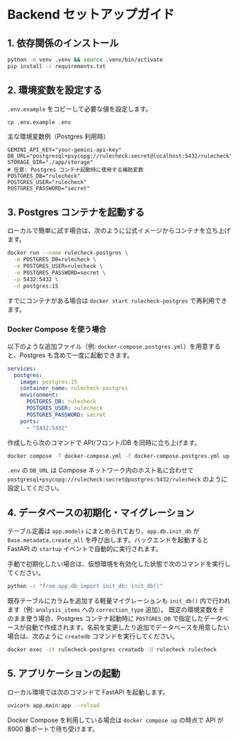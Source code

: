 # Backend セットアップガイド

## 1. 依存関係のインストール
```bash
python -m venv .venv && source .venv/bin/activate
pip install -r requirements.txt
```

## 2. 環境変数を設定する
`.env.example` をコピーして必要な値を設定します。
```bash
cp .env.example .env
```

主な環境変数例（Postgres 利用時）
```
GEMINI_API_KEY="your-gemini-api-key"
DB_URL="postgresql+psycopg://rulecheck:secret@localhost:5432/rulecheck"
STORAGE_DIR="./app/storage"
# 任意: Postgres コンテナ起動時に使用する補助変数
POSTGRES_DB="rulecheck"
POSTGRES_USER="rulecheck"
POSTGRES_PASSWORD="secret"
```

## 3. Postgres コンテナを起動する
ローカルで簡単に試す場合は、次のように公式イメージからコンテナを立ち上げます。
```bash
docker run --name rulecheck-postgres \
  -e POSTGRES_DB=rulecheck \
  -e POSTGRES_USER=rulecheck \
  -e POSTGRES_PASSWORD=secret \
  -p 5432:5432 \
  -d postgres:15
```
すでにコンテナがある場合は `docker start rulecheck-postgres` で再利用できます。

### Docker Compose を使う場合
以下のような追加ファイル（例: `docker-compose.postgres.yml`）を用意すると、Postgres も含めて一度に起動できます。
```yaml
services:
  postgres:
    image: postgres:15
    container_name: rulecheck-postgres
    environment:
      POSTGRES_DB: rulecheck
      POSTGRES_USER: rulecheck
      POSTGRES_PASSWORD: secret
    ports:
      - "5432:5432"
```
作成したら次のコマンドで API/フロント/DB を同時に立ち上げます。
```bash
docker compose -f docker-compose.yml -f docker-compose.postgres.yml up --build
```
`.env` の `DB_URL` は Compose ネットワーク内のホスト名に合わせて `postgresql+psycopg://rulecheck:secret@postgres:5432/rulecheck` のように設定してください。

## 4. データベースの初期化・マイグレーション
テーブル定義は `app.models` にまとめられており、`app.db.init_db` が `Base.metadata.create_all` を呼び出します。バックエンドを起動すると FastAPI の `startup` イベントで自動的に実行されます。

手動で初期化したい場合は、仮想環境を有効化した状態で次のコマンドを実行してください。
```bash
python -c "from app.db import init_db; init_db()"
```
既存テーブルにカラムを追加する軽量マイグレーションも `init_db()` 内で行われます（例: `analysis_items` への `correction_type` 追加）。
既定の環境変数をそのまま使う場合、Postgres コンテナ起動時に `POSTGRES_DB` で指定したデータベースが自動で作成されます。名前を変更したり追加でデータベースを用意したい場合は、次のように `createdb` コマンドを実行してください。
```bash
docker exec -it rulecheck-postgres createdb -U rulecheck rulecheck
```

## 5. アプリケーションの起動
ローカル環境では次のコマンドで FastAPI を起動します。
```bash
uvicorn app.main:app --reload
```
Docker Compose を利用している場合は `docker compose up` の時点で API が 8000 番ポートで待ち受けます。
